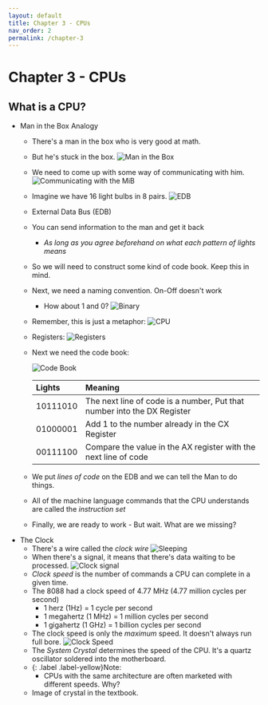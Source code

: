 ```yaml
---
layout: default
title: Chapter 3 - CPUs
nav_order: 2
permalink: /chapter-3
---
```


# Chapter 3 - CPUs

## What is a CPU?

* Man in the Box Analogy
    * There's a man in the box who is very good at math.
    * But he's stuck in the box.
        ![Man in the Box](images/chapter3/mib_1.png)
    * We need to come up with some way of communicating with him.
        ![Communicating with the MiB](images/chapter3/mib_2.png)
    * Imagine we have 16 light bulbs in 8 pairs.
        ![EDB](images/chapter3/mib_3.png)
    * External Data Bus (EDB)
    * You can send information to the man and get it back
        * *As long as you agree beforehand on what each pattern of lights means*
    * So we will need to construct some kind of code book. Keep this in mind.
    * Next, we need a naming convention. On-Off doesn't work
        * How about 1 and 0?
            ![Binary](images/chapter3/mib_4.png)
    * Remember, this is just a metaphor:
        ![CPU](images/chapter3/mib_6.png)
    * Registers:
        ![Registers](images/chapter3/mib_5.png)
    * Next we need the code book:

        ![Code Book](images/chapter3/codebook.png)

        | Lights   | Meaning                                                                 |
        |:---------|:------------------------------------------------------------------------|
        | 10111010 | The next line of code is a number, Put that number into the DX Register |
        | 01000001 | Add 1 to the number already in the CX Register                          |
        | 00111100 | Compare the value in the AX register with the next line of code         | 

    * We put *lines of code* on the EDB and we can tell the Man to do things. 
    * All of the machine language commands that the CPU understands are called the *instruction set*
    * Finally, we are ready to work - But wait. What are we missing?
* The Clock
    * There's a wire called the *clock wire*
        ![Sleeping](images/chapter3/mib_7.png)
    * When there's a signal, it means that there's data waiting to be processed.
        ![Clock signal](images/chapter3/mib_8.png)
    * *Clock speed* is the number of commands a CPU can complete in a given time.
    * The 8088 had a clock speed of 4.77 MHz (4.77 million cycles per second)
        * 1 herz (1Hz) = 1 cycle per second
        * 1 megahertz (1 MHz) = 1 million cycles per second
        * 1 gigahertz (1 GHz) = 1 billion cycles per second
    * The clock speed is only the *maximum* speed. It doesn't always run full bore.
        ![Clock Speed](images/chapter3/mib_9.png)
    * The *System Crystal* determines the speed of the CPU. It's a quartz oscillator soldered into the motherboard.
    * {: .label .label-yellow}Note: 
        * CPUs with the same architecture are often marketed with different speeds. Why?
    * Image of crystal in the textbook.

